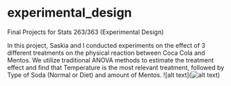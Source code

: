 # experimental_design
Final Projects for Stats 263/363 (Experimental Design)


In this project, Saskia and I conducted experiments on the effect of 3 different treatments on the physical reaction between Coca Cola and Mentos. We utilize traditional ANOVA methods to estimate the treatment effect and find that Temperature is the most relevant treatment, followed by Type of Soda (Normal or Diet) and amount of Mentos.
![alt text](![alt text](http://url/to/img.png))

